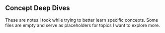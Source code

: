 Concept Deep Dives 
--

These are notes I took while trying to better learn specific concepts. 
Some files are empty and serve as placeholders for topics I want to explore more. 
